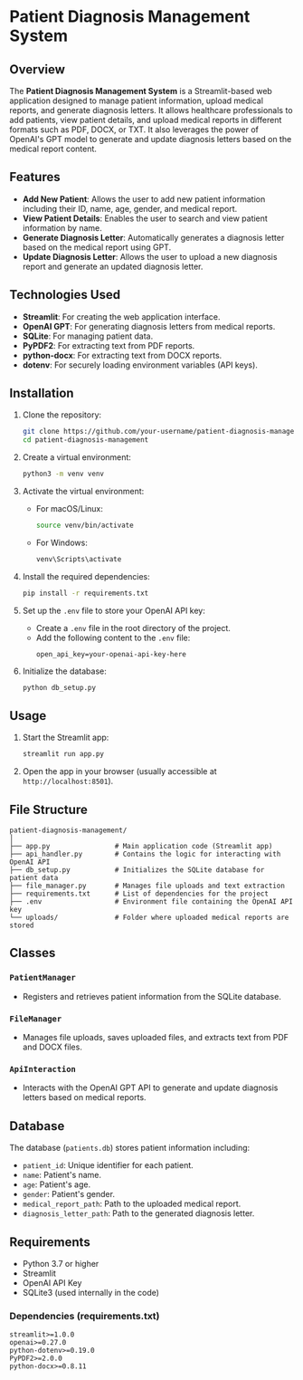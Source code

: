 
# Patient Diagnosis Management System

## Overview
The **Patient Diagnosis Management System** is a Streamlit-based web application designed to manage patient information, upload medical reports, and generate diagnosis letters. It allows healthcare professionals to add patients, view patient details, and upload medical reports in different formats such as PDF, DOCX, or TXT. It also leverages the power of OpenAI's GPT model to generate and update diagnosis letters based on the medical report content.

## Features
- **Add New Patient**: Allows the user to add new patient information including their ID, name, age, gender, and medical report.
- **View Patient Details**: Enables the user to search and view patient information by name.
- **Generate Diagnosis Letter**: Automatically generates a diagnosis letter based on the medical report using GPT.
- **Update Diagnosis Letter**: Allows the user to upload a new diagnosis report and generate an updated diagnosis letter.

## Technologies Used
- **Streamlit**: For creating the web application interface.
- **OpenAI GPT**: For generating diagnosis letters from medical reports.
- **SQLite**: For managing patient data.
- **PyPDF2**: For extracting text from PDF reports.
- **python-docx**: For extracting text from DOCX reports.
- **dotenv**: For securely loading environment variables (API keys).

## Installation

1. Clone the repository:
    ```bash
    git clone https://github.com/your-username/patient-diagnosis-management.git
    cd patient-diagnosis-management
    ```

2. Create a virtual environment:
    ```bash
    python3 -m venv venv
    ```

3. Activate the virtual environment:
    - For macOS/Linux:
      ```bash
      source venv/bin/activate
      ```
    - For Windows:
      ```bash
      venv\Scripts\activate
      ```

4. Install the required dependencies:
    ```bash
    pip install -r requirements.txt
    ```

5. Set up the `.env` file to store your OpenAI API key:
    - Create a `.env` file in the root directory of the project.
    - Add the following content to the `.env` file:
      ```
      open_api_key=your-openai-api-key-here
      ```

6. Initialize the database:
    ```bash
    python db_setup.py
    ```

## Usage

1. Start the Streamlit app:
    ```bash
    streamlit run app.py
    ```

2. Open the app in your browser (usually accessible at `http://localhost:8501`).

## File Structure
```
patient-diagnosis-management/
│
├── app.py                # Main application code (Streamlit app)
├── api_handler.py        # Contains the logic for interacting with OpenAI API
├── db_setup.py           # Initializes the SQLite database for patient data
├── file_manager.py       # Manages file uploads and text extraction
├── requirements.txt      # List of dependencies for the project
├── .env                  # Environment file containing the OpenAI API key
└── uploads/              # Folder where uploaded medical reports are stored
```

## Classes
### `PatientManager`
- Registers and retrieves patient information from the SQLite database.

### `FileManager`
- Manages file uploads, saves uploaded files, and extracts text from PDF and DOCX files.

### `ApiInteraction`
- Interacts with the OpenAI GPT API to generate and update diagnosis letters based on medical reports.

## Database
The database (`patients.db`) stores patient information including:
- `patient_id`: Unique identifier for each patient.
- `name`: Patient's name.
- `age`: Patient's age.
- `gender`: Patient's gender.
- `medical_report_path`: Path to the uploaded medical report.
- `diagnosis_letter_path`: Path to the generated diagnosis letter.

## Requirements
- Python 3.7 or higher
- Streamlit
- OpenAI API Key
- SQLite3 (used internally in the code)

### Dependencies (requirements.txt)
```text
streamlit>=1.0.0
openai>=0.27.0
python-dotenv>=0.19.0
PyPDF2>=2.0.0
python-docx>=0.8.11
```

